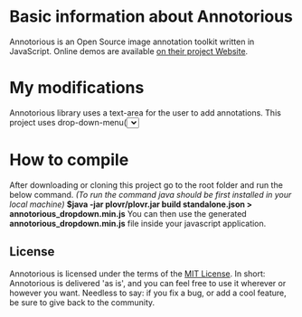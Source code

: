 # Basic information about Annotorious

Annotorious is an Open Source image annotation toolkit written in JavaScript. Online demos are available
[on their project Website](http://annotorious.github.io).

# My modifications
Annotorious library uses a text-area for the user to add annotations.
This project uses drop-down-menu(<select>) instead of text-area.
Kindly add your drop-down options in templates/core_elements.soy, and compile the code

# How to compile
After downloading or cloning this project go to the root folder and run the below command.
*(To run the command java should be first installed in your local machine)*
**$java -jar plovr/plovr.jar build standalone.json > annotorious_dropdown.min.js**
You can then use the generated **annotorious_dropdown.min.js** file inside your javascript application.

## License
Annotorious is licensed under the terms of the [MIT License](http://opensource.org/licenses/MIT). In short: Annotorious is delivered 'as is', and you can feel
free to use it wherever or however you want. Needless to say: if you fix a bug, or add a cool feature, be sure to give back to the community.
